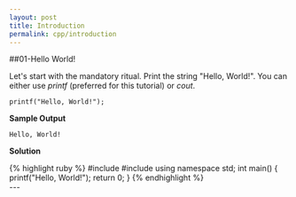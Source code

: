 ```yaml
---
layout: post
title: Introduction
permalink: cpp/introduction
---
```

##01-Hello World!

Let's start with the mandatory ritual. Print the string "Hello, World!". You can either use _printf_ (preferred for this tutorial) or _cout_.

    printf("Hello, World!");

**Sample Output**

    Hello, World!


<strong>Solution</strong>
<div class='solution'>{% highlight ruby %}
#include <iostream>
#include <cstdio>
using namespace std;
int main() {
    printf("Hello, World!");
    return 0;
}
{% endhighlight %}
</div>
---
